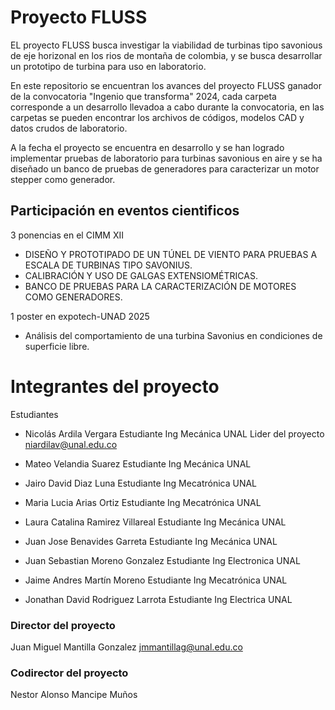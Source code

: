 # Proyecto FLUSS
EL proyecto FLUSS busca investigar la viabilidad de turbinas tipo savonious de eje horizonal en los rios de montaña de colombia, y se busca desarrollar un prototipo de turbina para uso en laboratorio.

En este repositorio se encuentran los avances del proyecto FLUSS ganador de la convocatoria "Ingenio que transforma" 2024, cada carpeta corresponde a un desarrollo llevadoa a cabo durante la convocatoria, en las carpetas se pueden encontrar los archivos de códigos, modelos CAD y datos crudos de laboratorio.

A la fecha el proyecto se encuentra en desarrollo y se han logrado implementar pruebas de laboratorio para turbinas savonious en aire y se ha diseñado un banco de pruebas de generadores para caracterizar un motor stepper como generador.

## Participación en eventos cientificos

3 ponencias en el CIMM XII
- DISEÑO Y PROTOTIPADO DE UN TÚNEL DE VIENTO PARA PRUEBAS A ESCALA DE TURBINAS TIPO SAVONIUS. 
- CALIBRACIÓN Y USO DE GALGAS EXTENSIOMÉTRICAS.
- BANCO DE PRUEBAS PARA LA CARACTERIZACIÓN DE MOTORES COMO GENERADORES.

1 poster en expotech-UNAD 2025    
- Análisis del comportamiento de una turbina Savonius en condiciones de superficie libre.

# Integrantes del proyecto
Estudiantes

- Nicolás Ardila Vergara 
Estudiante Ing Mecánica UNAL
Lider del proyecto
niardilav@unal.edu.co

- Mateo Velandia Suarez 
Estudiante Ing Mecánica UNAL

- Jairo David Diaz Luna
Estudiante Ing Mecatrónica UNAL

- Maria Lucia Arias Ortiz
Estudiante Ing Mecatrónica UNAL

- Laura Catalina Ramirez Villareal
Estudiante Ing Mecánica UNAL

- Juan Jose Benavides Garreta
Estudiante Ing Mecánica UNAL

- Juan Sebastian Moreno Gonzalez
Estudiante Ing Electronica UNAL

- Jaime Andres Martín Moreno
Estudiante Ing Mecatrónica UNAL

- Jonathan David Rodriguez Larrota
Estudiante Ing Electrica UNAL

### Director del proyecto
Juan Miguel Mantilla Gonzalez
jmmantillag@unal.edu.co
### Codirector del proyecto
Nestor Alonso Mancipe Muños
